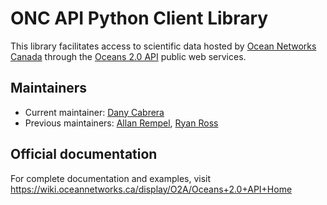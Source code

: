 # ONC API Python Client Library

This library facilitates access to scientific data hosted by [Ocean Networks Canada](https://oceannetworks.ca) through the
[Oceans 2.0 API](https://wiki.oceannetworks.ca/display/O2A/Oceans+2.0+API+Home) public web services.


## Maintainers

* Current maintainer: [Dany Cabrera](dcabrera@oceannetworks.ca)
* Previous maintainers: [Allan Rempel](agrempel@uvic.ca), [Ryan Ross](ryanross@uvic.ca)


## Official documentation

For complete documentation and examples, visit https://wiki.oceannetworks.ca/display/O2A/Oceans+2.0+API+Home
